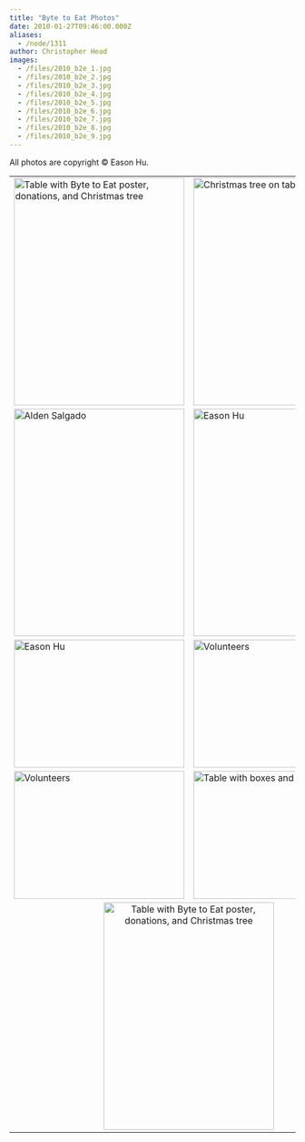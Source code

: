 ```yaml
---
title: "Byte to Eat Photos"
date: 2010-01-27T09:46:00.000Z
aliases:
  - /node/1311
author: Christopher Head
images:
  - /files/2010_b2e_1.jpg
  - /files/2010_b2e_2.jpg
  - /files/2010_b2e_3.jpg
  - /files/2010_b2e_4.jpg
  - /files/2010_b2e_5.jpg
  - /files/2010_b2e_6.jpg
  - /files/2010_b2e_7.jpg
  - /files/2010_b2e_8.jpg
  - /files/2010_b2e_9.jpg
---
```


<div class="field field-name-body field-type-text-with-summary field-label-hidden"><div class="field-items"><div class="field-item even"><!--break--><p>All photos are copyright &#xA9; Eason Hu.</p>
<table border="0" cellpadding="0" cellspacing="10">
<tbody><tr>
<td><img src="/files/2010_b2e_1.jpg" width="300" height="400" alt="Table with Byte to Eat poster, donations, and Christmas tree"></td>
<td><img src="/files/2010_b2e_2.jpg" width="300" height="400" alt="Christmas tree on table"></td>
</tr>
<tr>
<td><img src="/files/2010_b2e_3.jpg" width="300" height="400" alt="Alden Salgado"></td>
<td><img src="/files/2010_b2e_4.jpg" width="300" height="400" alt="Eason Hu"></td>
</tr>
<tr>
<td><img src="/files/2010_b2e_5.jpg" width="300" height="225" alt="Eason Hu"></td>
<td><img src="/files/2010_b2e_6.jpg" width="300" height="225" alt="Volunteers"></td>
</tr>
<tr>
<td><img src="/files/2010_b2e_7.jpg" width="300" height="225" alt="Volunteers"></td>
<td><img src="/files/2010_b2e_8.jpg" width="300" height="225" alt="Table with boxes and Christmas tree"></td>
</tr>
<tr>
<td colspan="2" align="center"><img src="/files/2010_b2e_9.jpg" width="300" height="400" alt="Table with Byte to Eat poster, donations, and Christmas tree"></td>
</tr>
</tbody></table>
</div></div></div>    <footer>
          </footer>
